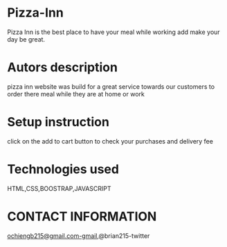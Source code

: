 # Pizza-Inn
Pizza Inn is the best place to have your meal while working add make your day be great.
# Autors description
pizza inn website was build for a great service towards our customers to order there meal while they are at home or work
# Setup instruction 
click on the add to cart button to check your purchases and delivery fee
# Technologies used 
HTML,CSS,BOOSTRAP,JAVASCRIPT
# CONTACT INFORMATION
ochiengb215@gmail.com-gmail,@brian215-twitter

